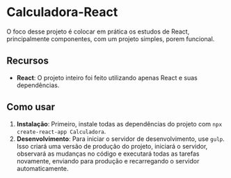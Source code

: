# Calculadora-React

O foco desse projeto é colocar em prática os estudos de React, principalmente componentes, com um projeto simples, porem funcional.

## Recursos

- **React**: O projeto inteiro foi feito utilizando apenas React e suas dependências.

## Como usar

1. **Instalação**: Primeiro, instale todas as dependências do projeto com `npx create-react-app Calculadora`.
2. **Desenvolvimento**: Para iniciar o servidor de desenvolvimento, use `gulp`. Isso criará uma versão de produção do projeto, iniciará o servidor, observará as mudanças no código e executará todas as tarefas novamente, enviando para produção e recarregando o servidor automaticamente.
